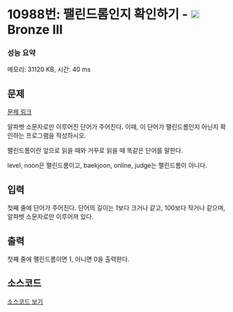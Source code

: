# 10988번: 팰린드롬인지 확인하기 - <img src="https://static.solved.ac/tier_small/3.svg" style="height:20px" /> Bronze III

<!-- performance -->
### 성능 요약
메모리: 31120 KB, 시간: 40 ms
<!-- end -->

## 문제

[문제 링크](https://boj.kr/10988)


<p>알파벳 소문자로만 이루어진 단어가 주어진다. 이때, 이 단어가 팰린드롬인지 아닌지 확인하는 프로그램을 작성하시오.</p>

<p>팰린드롬이란 앞으로 읽을 때와 거꾸로 읽을 때 똑같은 단어를 말한다.&nbsp;</p>

<p>level, noon은 팰린드롬이고, baekjoon, online, judge는 팰린드롬이 아니다.</p>



## 입력


<p>첫째 줄에 단어가 주어진다. 단어의 길이는 1보다 크거나 같고, 100보다 작거나 같으며, 알파벳 소문자로만 이루어져 있다.</p>



## 출력


<p>첫째 줄에 팰린드롬이면 1, 아니면 0을 출력한다.</p>



## 소스코드

[소스코드 보기](팰린드롬인지%20확인하기.py)